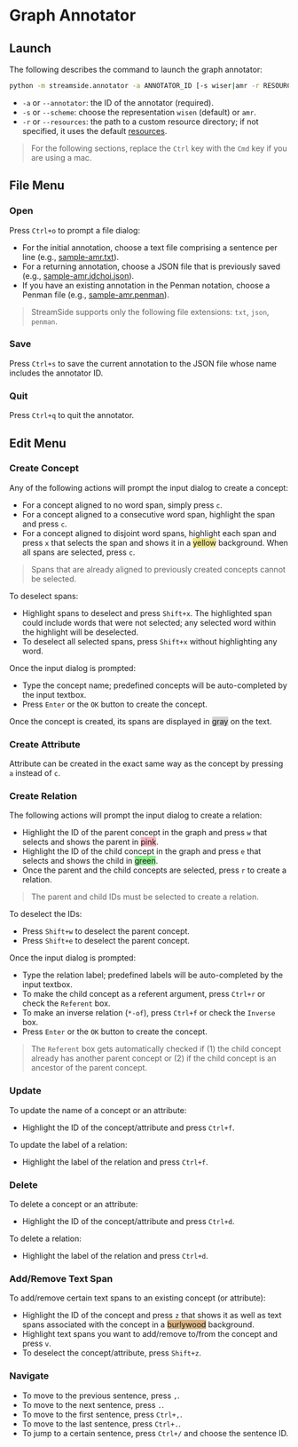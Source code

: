 # Graph Annotator

## Launch

The following describes the command to launch the graph annotator:

```bash
python -m streamside.annotator -a ANNOTATOR_ID [-s wiser|amr -r RESOURCE_DIR] &
```
* `-a` or `--annotator`: the ID of the annotator (required).
* `-s` or `--scheme`: choose the representation `wisen` (default) or `amr`.
* `-r` or `--resources`: the path to a custom resource directory; if not specified, it uses the default [resources](../streamside/resources/).

> For the following sections, replace the `Ctrl` key with the `Cmd` key if you are using a mac.


## File Menu

### Open

Press `Ctrl+o` to prompt a file dialog:

* For the initial annotation, choose a text file comprising a sentence per line (e.g., [sample-amr.txt](../samples/sample-amr.txt)).
* For a returning annotation, choose a JSON file that is previously saved (e.g., [sample-amr.jdchoi.json](../samples/sample-amr.jdchoi.json)).
* If you have an existing annotation in the Penman notation, choose a Penman file (e.g., [sample-amr.penman](../samples/sample-amr.penman)).

> StreamSide supports only the following file extensions: `txt`, `json`, `penman`. 

### Save

Press `Ctrl+s` to save the current annotation to the JSON file whose name includes the annotator ID.

### Quit

Press `Ctrl+q` to quit the annotator.


## Edit Menu

### Create Concept

Any of the following actions will prompt the input dialog to create a concept:

* For a concept aligned to no word span, simply press `c`.
* For a concept aligned to a consecutive word span, highlight the span and press `c`.
* For a concept aligned to disjoint word spans, highlight each span and press `x` that selects the span and shows it in a <span style="background-color:khaki;">yellow</span> background. When all spans are selected, press `c`.

> Spans that are already aligned to previously created concepts cannot be selected.

To deselect spans:

* Highlight spans to deselect and press `Shift+x`. The highlighted span could include words that were not selected; any selected word within the highlight will be deselected.
* To deselect all selected spans, press `Shift+x` without highlighting any word.


Once the input dialog is prompted:

* Type the concept name; predefined concepts will be auto-completed by the input textbox.
* Press `Enter` or the `OK` button to create the concept.

Once the concept is created, its spans are displayed in <span style="background-color:lightgray;">gray</span> on the text.

### Create Attribute

Attribute can be created in the exact same way as the concept by pressing `a` instead of `c`.

### Create Relation

The following actions will prompt the input dialog to create a relation:

* Highlight the ID of the parent concept in the graph and press `w` that selects and shows the parent in <span style="background-color:lightpink;">pink</span>.
* Highlight the ID of the child concept in the graph and press `e` that selects and shows the child in <span style="background-color:lightgreen;">green</span>.
* Once the parent and the child concepts are selected, press `r` to create a relation.

> The parent and child IDs must be selected to create a relation.

To deselect the IDs:

* Press `Shift+w` to deselect the parent concept.
* Press `Shift+e` to deselect the parent concept.

Once the input dialog is prompted:

* Type the relation label; predefined labels will be auto-completed by the input textbox.
* To make the child concept as a referent argument, press `Ctrl+r` or check the `Referent` box.
* To make an inverse relation (`*-of`), press `Ctrl+f` or check the `Inverse` box.
* Press `Enter` or the `OK` button to create the concept.

> The `Referent` box gets automatically checked if (1) the child concept already has another parent concept or (2) if the child concept is an ancestor of the parent concept.   

### Update

To update the name of a concept or an attribute:

* Highlight the ID of the concept/attribute and press `Ctrl+f`.

To update the label of a relation:

* Highlight the label of the relation and press `Ctrl+f`.

### Delete

To delete a concept or an attribute:

* Highlight the ID of the concept/attribute and press `Ctrl+d`.

To delete a relation:

* Highlight the label of the relation and press `Ctrl+d`.

### Add/Remove Text Span

To add/remove certain text spans to an existing concept (or attribute):

* Highlight the ID of the concept and press `z` that shows it as well as text spans associated with the concept in a <span style="background-color:burlywood;">burlywood</span> background.
* Highlight text spans you want to add/remove to/from the concept and press `v`.
* To deselect the concept/attribute, press `Shift+z`.

### Navigate

* To move to the previous sentence, press `,`.
* To move to the next sentence, press `.`.
* To move to the first sentence, press `Ctrl+,`.
* To move to the last sentence, press `Ctrl+.`.
* To jump to a certain sentence, press `Ctrl+/` and choose the sentence ID.
